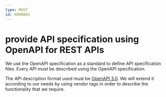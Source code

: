 ```yaml
---
type: MUST
id: R000003
---
```


# provide API specification using OpenAPI for REST APIs

We use the OpenAPI specification as a standard to define API specification files.
Every API must be described using the OpenAPI specification.

The API description format used must be [OpenAPI 3.0](https://github.com/OAI/OpenAPI-Specification).
We will extend it according to our needs by using vendor tags in order to describe the functionality that we require.

